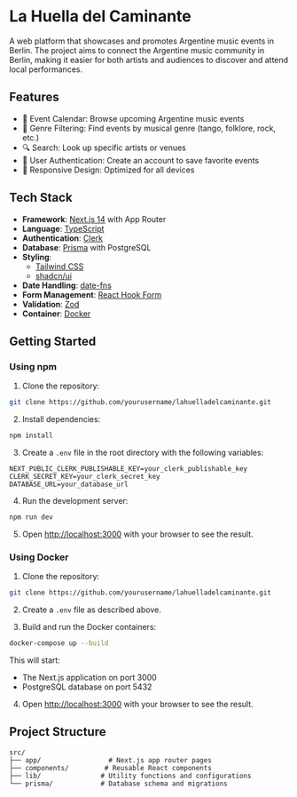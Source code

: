 # La Huella del Caminante

A web platform that showcases and promotes Argentine music events in Berlin. The project aims to connect the Argentine music community in Berlin, making it easier for both artists and audiences to discover and attend local performances.

## Features

- 📅 Event Calendar: Browse upcoming Argentine music events
- 🎵 Genre Filtering: Find events by musical genre (tango, folklore, rock, etc.)
- 🔍 Search: Look up specific artists or venues
- 👤 User Authentication: Create an account to save favorite events
- 📱 Responsive Design: Optimized for all devices

## Tech Stack

- **Framework**: [Next.js 14](https://nextjs.org/) with App Router
- **Language**: [TypeScript](https://www.typescriptlang.org/)
- **Authentication**: [Clerk](https://clerk.com/)
- **Database**: [Prisma](https://www.prisma.io/) with PostgreSQL
- **Styling**: 
  - [Tailwind CSS](https://tailwindcss.com/)
  - [shadcn/ui](https://ui.shadcn.com/)
- **Date Handling**: [date-fns](https://date-fns.org/)
- **Form Management**: [React Hook Form](https://react-hook-form.com/)
- **Validation**: [Zod](https://zod.dev/)
- **Container**: [Docker](https://www.docker.com/)

## Getting Started

### Using npm

1. Clone the repository:
```bash
git clone https://github.com/yourusername/lahuelladelcaminante.git
```

2. Install dependencies:
```bash
npm install
```

3. Create a `.env` file in the root directory with the following variables:
```env
NEXT_PUBLIC_CLERK_PUBLISHABLE_KEY=your_clerk_publishable_key
CLERK_SECRET_KEY=your_clerk_secret_key
DATABASE_URL=your_database_url
```

4. Run the development server:
```bash
npm run dev
```

5. Open [http://localhost:3000](http://localhost:3000) with your browser to see the result.

### Using Docker

1. Clone the repository:
```bash
git clone https://github.com/yourusername/lahuelladelcaminante.git
```

2. Create a `.env` file as described above.

3. Build and run the Docker containers:
```bash
docker-compose up --build
```

This will start:
- The Next.js application on port 3000
- PostgreSQL database on port 5432

4. Open [http://localhost:3000](http://localhost:3000) with your browser to see the result.

## Project Structure

```
src/
├── app/                 # Next.js app router pages
├── components/         # Reusable React components
├── lib/               # Utility functions and configurations
└── prisma/            # Database schema and migrations
```

